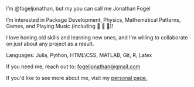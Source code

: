 I’m @fogeljonathan, but my you can call me Jonathan Fogel

I’m interested in Package Development, Physics, Mathematical Patterns, Games, and Playing Music (including :guitar: :violin: :saxophone:)!

I love honing old skills and learning new ones, and I'm willing to collaborate on just about any project as a result.

Languages: Julia, Python, HTML\CSS, MATLAB, Git, R, Latex

If you need me, reach out to: fogeljonathan@gmail.com

If you'd like to see more about me, visit my [personal page.](https://fogeljonathan.github.io/)

